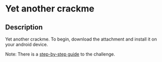 Yet another crackme
===

## Description
Yet another crackme. To begin, download the attachment and install it on your android device.

Note: There is a [step-by-step guide](https://hackmd.io/@blackb6a/hkcert-ctf-2024-ii-en-07128acbc80dd0a4) to the challenge.



